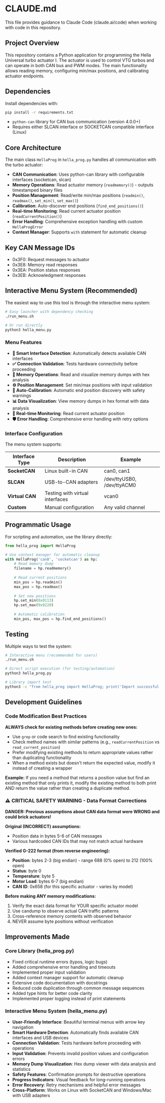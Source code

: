 # CLAUDE.md

This file provides guidance to Claude Code (claude.ai/code) when working with code in this repository.

## Project Overview

This repository contains a Python application for programming the Hella Universal turbo actuator I. The actuator is used to control VTG turbos and can operate in both CAN bus and PWM modes. The main functionality allows reading memory, configuring min/max positions, and calibrating actuator endpoints.

## Dependencies

Install dependencies with:
```bash
pip install -r requirements.txt
```

- `python-can` library for CAN bus communication (version 4.0.0+)
- Requires either SLCAN interface or SOCKETCAN compatible interface (Linux)

## Core Architecture

The main class `HellaProg` in `hella_prog.py` handles all communication with the turbo actuator:

- **CAN Communication**: Uses python-can library with configurable interfaces (socketcan, slcan)
- **Memory Operations**: Read actuator memory (`readmemory()`) - outputs timestamped binary files
- **Position Management**: Read/write min/max positions (`readmin()`, `readmax()`, `set_min()`, `set_max()`)
- **Calibration**: Auto-discover end positions (`find_end_positions()`)
- **Real-time Monitoring**: Read current actuator position (`readCurrentPosition()`)
- **Error Handling**: Comprehensive exception handling with custom `HellaProgError`
- **Context Manager**: Supports `with` statement for automatic cleanup

## Key CAN Message IDs

- 0x3F0: Request messages to actuator
- 0x3E8: Memory read responses
- 0x3EA: Position status responses  
- 0x3EB: Acknowledgment responses

## Interactive Menu System (Recommended)

The easiest way to use this tool is through the interactive menu system:

```bash
# Easy launcher with dependency checking
./run_menu.sh

# Or run directly
python3 hella_menu.py
```

### Menu Features

- **🔌 Smart Interface Detection**: Automatically detects available CAN interfaces
- **✅ Connection Validation**: Tests hardware connectivity before proceeding
- **📁 Memory Operations**: Read and visualize memory dumps with hex analysis
- **⚙️ Position Management**: Set min/max positions with input validation
- **🎯 Auto-Calibration**: Automatic end position discovery with safety warnings
- **📊 Data Visualization**: View memory dumps in hex format with data analysis
- **🔄 Real-time Monitoring**: Read current actuator position
- **🛡️ Error Handling**: Comprehensive error handling with retry options

### Interface Configuration

The menu system supports:

| Interface Type | Description | Example |
|---------------|-------------|---------|
| **SocketCAN** | Linux built-in CAN | can0, can1 |
| **SLCAN** | USB-to-CAN adapters | /dev/ttyUSB0, /dev/ttyACM0 |
| **Virtual CAN** | Testing with virtual interfaces | vcan0 |
| **Custom** | Manual configuration | Any valid channel |

## Programmatic Usage

For scripting and automation, use the library directly:

```python
from hella_prog import HellaProg

# Use context manager for automatic cleanup
with HellaProg('can0', 'socketcan') as hp:
    # Read memory dump
    filename = hp.readmemory()
    
    # Read current positions
    min_pos = hp.readmin()
    max_pos = hp.readmax()
    
    # Set new positions
    hp.set_min(0x0113)
    hp.set_max(0x0220)
    
    # Automatic calibration
    min_pos, max_pos = hp.find_end_positions()
```

## Testing

Multiple ways to test the system:

```bash
# Interactive menu (recommended for users)
./run_menu.sh

# Direct script execution (for testing/automation)
python3 hella_prog.py

# Library import test
python3 -c "from hella_prog import HellaProg; print('Import successful')"
```

## Development Guidelines

### Code Modification Best Practices

**ALWAYS check for existing methods before creating new ones:**
- Use `grep` or code search to find existing functionality
- Check method names with similar patterns (e.g., `readCurrentPosition` vs `read_current_position`)
- Prefer modifying existing methods to return appropriate values rather than duplicating functionality
- When a method exists but doesn't return the expected value, modify it instead of creating a wrapper

**Example:** If you need a method that returns a position value but find an existing method that only prints it, modify the existing method to both print AND return the value rather than creating a duplicate method.

### ⚠️ CRITICAL SAFETY WARNING - Data Format Corrections

**DANGER: Previous assumptions about CAN data format were WRONG and could brick actuators!**

**Original (INCORRECT) assumptions:**
- Position data in bytes 5-6 of CAN messages
- Various hardcoded CAN IDs that may not match actual hardware

**Verified G-222 format (from reverse engineering):**
- **Position**: bytes 2-3 (big endian) - range 688 (0% open) to 212 (100% open)  
- **Status**: byte 0
- **Temperature**: byte 5  
- **Motor Load**: bytes 6-7 (big endian)
- **CAN ID**: 0x658 (for this specific actuator - varies by model)

**Before making ANY memory modifications:**
1. Verify the exact data format for YOUR specific actuator model
2. Use candump to observe actual CAN traffic patterns  
3. Cross-reference memory contents with observed behavior
4. NEVER assume byte positions without verification

## Improvements Made

### Core Library (hella_prog.py)
- Fixed critical runtime errors (typos, logic bugs)
- Added comprehensive error handling and timeouts
- Implemented proper input validation
- Added context manager support for automatic cleanup
- Extensive code documentation with docstrings
- Reduced code duplication through common message sequences
- Added type hints for better code clarity
- Implemented proper logging instead of print statements

### Interactive Menu System (hella_menu.py)
- **User-Friendly Interface**: Beautiful terminal menus with arrow key navigation
- **Smart Hardware Detection**: Automatically finds available CAN interfaces and USB devices
- **Connection Validation**: Tests hardware before proceeding with operations
- **Input Validation**: Prevents invalid position values and configuration errors
- **Memory Dump Visualization**: Hex dump viewer with data analysis and statistics
- **Safety Features**: Confirmation prompts for destructive operations
- **Progress Indicators**: Visual feedback for long-running operations
- **Error Recovery**: Retry mechanisms and helpful error messages
- **Cross-Platform**: Works on Linux with SocketCAN and Windows/Mac with USB adapters